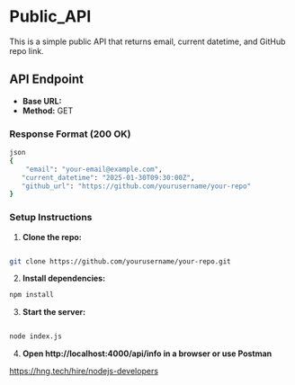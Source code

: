 # Public_API

This is a simple public API that returns email, current datetime, and GitHub repo link.

## API Endpoint
- **Base URL:** 
- **Method:** GET

### Response Format (200 OK)

```sh
json
{
    "email": "your-email@example.com",
   "current_datetime": "2025-01-30T09:30:00Z",
   "github_url": "https://github.com/yourusername/your-repo"
}
```

### Setup Instructions

1. **Clone the repo:**
```sh

git clone https://github.com/yourusername/your-repo.git
```

2. **Install dependencies:**
```sh
npm install
```

3. **Start the server:**
```sh

node index.js
```

4. **Open http://localhost:4000/api/info in a browser or use Postman**

https://hng.tech/hire/nodejs-developers
